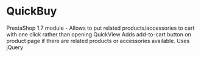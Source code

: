 # QuickBuy
PrestaShop 1.7 module - Allows to put related products/accessories to cart with one click rather than opening QuickView
Adds add-to-cart button on product page if there are related products or accessories available. Uses jQuery
